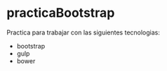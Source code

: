 # practicaBootstrap
Practica para trabajar con las siguientes tecnologias:
- bootstrap
- gulp
- bower
